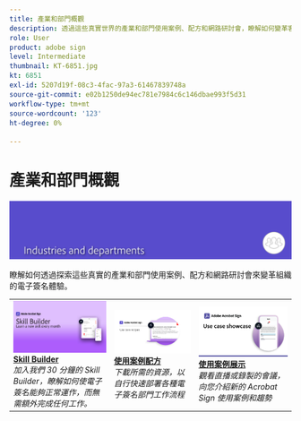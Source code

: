 ```yaml
---
title: 產業和部門概觀
description: 透過這些真實世界的產業和部門使用案例、配方和網路研討會，瞭解如何變革客戶和員工的電子簽名體驗
role: User
product: adobe sign
level: Intermediate
thumbnail: KT-6851.jpg
kt: 6851
exl-id: 5207d19f-08c3-4fac-97a3-61467839748a
source-git-commit: e02b1250de94ec781e7984c6c146dbae993f5d31
workflow-type: tm+mt
source-wordcount: '123'
ht-degree: 0%

---
```


# 產業和部門概觀

![Acrobat Sign 產業影像](../assets/Hero-Industry.png)

瞭解如何透過探索這些真實的產業和部門使用案例、配方和網路研討會來變革組織的電子簽名體驗。

<table style="table-layout:fixed">
<tr>
  <td>
    <a href="innovation-series.md">
      <img alt="Skill Builder" src="../assets/SB_1280.jpg" />
    </a>
    <div>
    <a href="innovation-series.md"><strong>Skill Builder</strong></a>
    </div>
    <em>加入我們 30 分鐘的 Skill Builder，瞭解如何使電子簽名能夠正常運作，而無需額外完成任何工作。</em>
    <br>
  </td>
  <td>
    <a href="recipes.md">
      <img alt="使用案例配方" src="../assets/Expand_RecipeR.png" />
    </a>
    <div>
    <a href="recipes.md"><strong>使用案例配方</strong></a>
    </div>
    <em>下載所需的資源，以自行快速部署各種電子簽名部門工作流程</em>
    <br>
  </td>
  <td>
    <a href="use-case-showcase.md">
      <img alt="使用案例展示" src="../assets/UseCaseShowcaseR.png" />
    </a>
    <div>
    <a href="use-case-showcase.md"><strong>使用案例展示</strong></a>
    </div>
    <em>觀看直播或錄製的會議，向您介紹新的 Acrobat Sign 使用案例和趨勢</em>
    <br>
  </td>
</tr>
</table>
